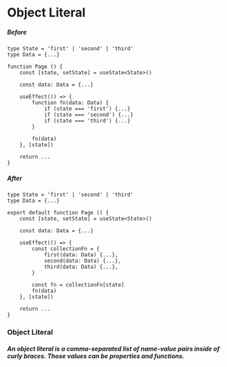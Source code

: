 # Object Literal

##### Before

```tsx
type State = 'first' | 'second' | 'third'
type Data = {...}

function Page () {
	const [state, setState] = useState<State>()

	const data: Data = {...}

	useEffect(() => {
		function fn(data: Data) {
			if (state === 'first') {...}
			if (state === 'second') {...}
			if (state === 'third') {...}
		}

		fn(data)
	}, [state])

	return ...
}
```

##### After

```tsx
type State = 'first' | 'second' | 'third'
type Data = {...}

export default function Page () {
	const [state, setState] = useState<State>()

	const data: Data = {...}

	useEffect(() => {
		const collectionFn = {
			first(data: Data) {...},
			second(data: Data) {...},
			third(data: Data) {...},
		}

		const fn = collectionFn[state]
		fn(data)
	}, [state])

	return ...
}
```

### Object Literal

##### An object literal is a comma-separated list of name-value pairs inside of curly braces. Those values can be properties and functions.
